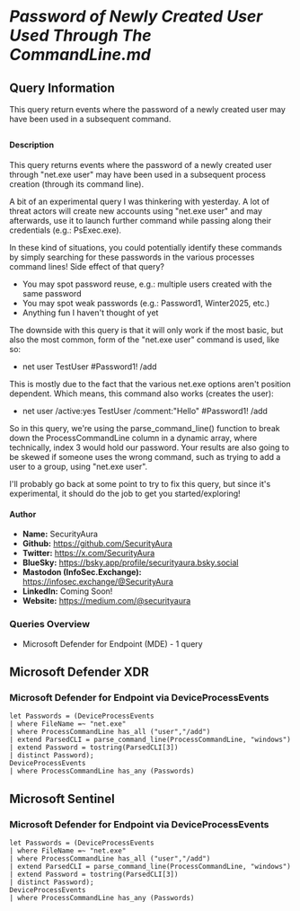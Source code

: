# *Password of Newly Created User Used Through The CommandLine.md*

## Query Information

This query return events where the password of a newly created user may have been used in a subsequent command.

##

#### Description

This query returns events where the password of a newly created user through "net.exe user" may have been used in a subsequent process creation (through its command line).

A bit of an experimental query I was thinkering with yesterday. A lot of threat actors will create new accounts using "net.exe user" and may afterwards, use it to launch further command while passing along their credentials (e.g.: PsExec.exe).

In these kind of situations, you could potentially identify these commands by simply searching for these passwords in the various processes command lines! Side effect of that query?

- You may spot password reuse, e.g.: multiple users created with the same password
- You may spot weak passwords (e.g.: Password1, Winter2025, etc.)
- Anything fun I haven't thought of yet

The downside with this query is that it will only work if the most basic, but also the most common, form of the "net.exe user" command is used, like so:

- net user TestUser #Password1! /add

This is mostly due to the fact that the various net.exe options aren't position dependent. Which means, this command also works (creates the user):

- net user /active:yes TestUser /comment:"Hello" #Password1! /add

So in this query, we're using the parse_command_line() function to break down the ProcessCommandLine column in a dynamic array, where technically, index 3 would hold our password. Your results are also going to be skewed if someone uses the wrong command, such as trying to add a user to a group, using "net.exe user".

I'll probably go back at some point to try to fix this query, but since it's experimental, it should do the job to get you started/exploring!

#### Author <Optional>
- **Name:** SecurityAura
- **Github:** https://github.com/SecurityAura
- **Twitter:** https://x.com/SecurityAura
- **BlueSky:** https://bsky.app/profile/securityaura.bsky.social
- **Mastodon (InfoSec.Exchange):** https://infosec.exchange/@SecurityAura
- **LinkedIn:** Coming Soon!
- **Website:** https://medium.com/@securityaura

### Queries Overview ###

- Microsoft Defender for Endpoint (MDE) - 1 query

## Microsoft Defender XDR ##
### Microsoft Defender for Endpoint via DeviceProcessEvents ###
```KQL
let Passwords = (DeviceProcessEvents
| where FileName =~ "net.exe"
| where ProcessCommandLine has_all ("user","/add")
| extend ParsedCLI = parse_command_line(ProcessCommandLine, "windows")
| extend Password = tostring(ParsedCLI[3])
| distinct Password);
DeviceProcessEvents
| where ProcessCommandLine has_any (Passwords)
```
## Microsoft Sentinel ##
### Microsoft Defender for Endpoint via DeviceProcessEvents ###
```KQL
let Passwords = (DeviceProcessEvents
| where FileName =~ "net.exe"
| where ProcessCommandLine has_all ("user","/add")
| extend ParsedCLI = parse_command_line(ProcessCommandLine, "windows")
| extend Password = tostring(ParsedCLI[3])
| distinct Password);
DeviceProcessEvents
| where ProcessCommandLine has_any (Passwords)
```
